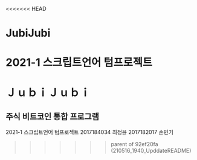 <<<<<<< HEAD
# JubiJubi
2021-1 스크립트언어 텀프로젝트
=======
# ＪｕｂｉＪｕｂｉ
## 주식 비트코인 통합 프로그램

2021-1 스크립트언어 텀프로젝트
2017184034 최정윤
2017182017 손민기
>>>>>>> parent of 92ef20fa (210516_1940_UpddateREADME)
